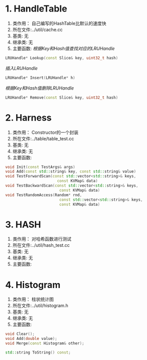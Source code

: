 # 1. HandleTable
1. 类作用：  自己编写的HashTable比默认的速度快
2. 所在文件:../util/cache.cc
3. 基类: 无
4. 继承类: 无
5. 主要函数:
*根据Key和Hash值查找对应的LRUHandle*
```cpp
LRUHandle* Lookup(const Slice& key, uint32_t hash)
```

*插入LRUHandle*
```cpp
LRUHandle* Insert(LRUHandle* h) 
```

*根据Key和Hash值删除LRUHandle*
```cpp
LRUHandle* Remove(const Slice& key, uint32_t hash) 
```

# 2. Harness
1. 类作用： Constructor的一个封装
2. 所在文件:../table/table_test.cc
3. 基类: 无
4. 继承类: 无
5. 主要函数:

```cpp
void Init(const TestArgs& args) 
void Add(const std::string& key, const std::string& value) 
void TestForwardScan(const std::vector<std::string>& keys,
                       const KVMap& data) 
void TestBackwardScan(const std::vector<std::string>& keys,
                        const KVMap& data)   
void TestRandomAccess(Random* rnd,
                        const std::vector<std::string>& keys,
                        const KVMap& data)                      
```

# 3. HASH
1. 类作用：  对哈希函数进行测试
2. 所在文件:../util/hash_test.cc
3. 基类: 无
4. 继承类: 无
5. 主要函数:

# 4. Histogram
1. 类作用： 柱状统计图
2. 所在文件:../util/histogram.h
3. 基类: 无
4. 继承类: 无
5. 主要函数:

```cpp
void Clear();
void Add(double value);
void Merge(const Histogram& other);

std::string ToString() const;
```

